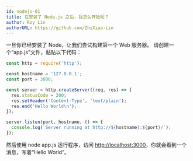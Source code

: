 ```yaml
---
id: nodejs-01
title: 在安装了 Node.js 之后，我怎么开始呢？
author: Roy Lin
authorURL: https://github.com/ZhiXiao-Lin
---
```


一旦你已经安装了 Node，让我们尝试构建第一个 Web 服务器。 请创建一个“app.js”文件，黏贴以下代码：

``` javascript
const http = require('http');

const hostname = '127.0.0.1';
const port = 3000;

const server = http.createServer((req, res) => {
  res.statusCode = 200;
  res.setHeader('Content-Type', 'text/plain');
  res.end('Hello World\n');
});

server.listen(port, hostname, () => {
  console.log(`Server running at http://${hostname}:${port}/`);
});
```
然后使用 node app.js 运行程序，访问 [http://localhost:3000](http://localhost:3000)，你就会看到一个消息，写着“Hello World”。

